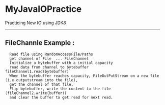 # MyJavaIOPractice
Practicing New IO using JDK8

--------------------------------------------------------
FileChannle Example : 
--------------------------------------------------------
      Read file using RandomAccessFile/Paths
      get channel of File  ... FileChannel
      Initialize a bytebuffer with a initial capacity
      read data from channel to bytebuffer    fileChannel1.read(bytebuffer)
      When the bytebuffer reaches capacity, FileOutPutStream on a new file (i.e.outputstream into the file), 
      get the channel of that file.
      Flip bytebuffer, write the content to the file (fileChannel2.write(buffer))
      and clear the buffer to get read for next read.
